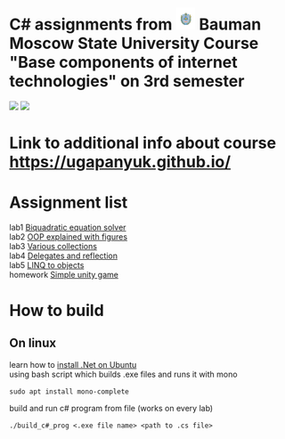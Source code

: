 # C# assignments from <img src="https://raw.githubusercontent.com/IlyaNyrkov/IlyaNyrkov/master/bmstu_logo.png" width="35px"> Bauman Moscow State University Course "Base components of internet technologies" on 3rd semester
![](https://img.shields.io/badge/Code-C%23-informational?style=flat&logo=csharp&logoColor=white&color=2bbc8a)
![](https://img.shields.io/badge/Tools-Unity-informational?style=flat&logo=unity&logoColor=white&color=2bbc8a)

# Link to additional info about course https://ugapanyuk.github.io/ </br>
# Assignment list
lab1 <a href="https://github.com/IlyaNyrkov/BKIT_Nyrkov_Ilya/tree/master/lab1">Biquadratic equation solver</a> </br>
lab2 <a href="https://github.com/IlyaNyrkov/BKIT_Nyrkov_Ilya/tree/master/lab2">OOP explained with figures</a> </br>
lab3 <a href="https://github.com/IlyaNyrkov/BKIT_Nyrkov_Ilya/tree/master/lab3">Various collections</a> </br>
lab4 <a href="https://github.com/IlyaNyrkov/BKIT_Nyrkov_Ilya/tree/master/lab4">Delegates and reflection</a> </br>
lab5 <a href="https://github.com/IlyaNyrkov/BKIT_Nyrkov_Ilya/tree/master/lab5">LINQ to objects</a> </br>
homework <a href="https://github.com/IlyaNyrkov/BKIT_Nyrkov_Ilya/tree/master/unity-homework">Simple unity game</a> </br>

# How to build
## On linux
learn how to <a href="https://docs.microsoft.com/en-us/dotnet/core/install/linux-ubuntu">install .Net on Ubuntu</a> </br>
using bash script which builds .exe files and runs it with mono </br>
```
sudo apt install mono-complete
```
build and run c# program from file (works on every lab)
```
./build_c#_prog <.exe file name> <path to .cs file>
```

